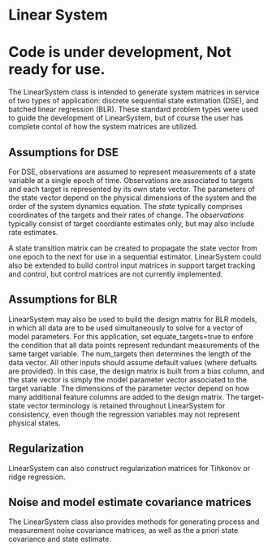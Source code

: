# Linear System 

# Code is under development,  Not ready for use. 

The LinearSystem class is intended to generate system matrices in service of two types of application: discrete sequential state estimation (DSE), and batched linear regression (BLR). These standard problem types were used to guide the development of LinearSystem, but of course the user has complete contol of how the system matrices are utilized. 
 
## Assumptions for DSE
For DSE, observations are assumed to represent measurements of a state variable at a single epoch of time. Observations are associated to targets and each 
target is represented by its own state vector. The parameters of the state
vector depend on the physical dimensions of the system and the order of the 
system dynamics equation. The *state* typically comprises coordinates of the targets and their rates of change. The *observations* typically consist of target coordiante estimates only, but may also include rate estimates. 

A state transition matrix can be created to propagate the state vector 
from one epoch to the next for use in a sequential estimator. LinearSystem could also be extended to build control input matrices in support target tracking and control, but control matrices are not currently implemented.

## Assumptions for BLR
LinearSystem may also be used to build the design matrix for BLR models, in 
which all data are to be used simultaneously to solve for a vector of model parameters. 
For this application, set equate_targets=true to enfore the condition that all 
data points represent redundant measurements of the same target variable. 
The num_targets then determines the length of the data vector. All other 
inputs should assume default values (where defualts are provided). In this case, the design matrix is built from a bias column, and the state vector is simply the model parameter vector associated to the target variable. The dimensions of the parameter vector depend on how many additional feature columns are added to the design matrix. The target-state vector terminology is retained throughout LinearSystem for consistency, even though the regression 
variables may not represent physical states. 

## Regularization
LinearSystem can also construct regularization matrices for Tihkonov or ridge regression. 

## Noise and model estimate covariance matrices 
The LinearSystem class also provides methods for generating process and measurement noise covariance matrices, as well as the a priori state covariance and state estimate.




